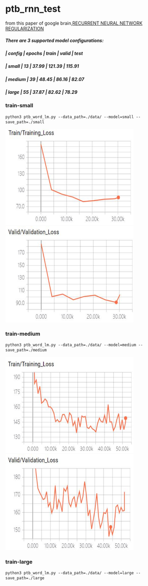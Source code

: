 # ptb_rnn_test
from this paper of google brain,[RECURRENT NEURAL NETWORK REGULARIZATION](https://arxiv.org/abs/1409.2329)

##### There are 3 supported model configurations:
##### | config | epochs | train | valid  | test
##### | small  | 13     | 37.99 | 121.39 | 115.91
##### | medium | 39     | 48.45 |  86.16 |  82.07
##### | large  | 55     | 37.87 |  82.62 |  78.29


### train-small
    python3 ptb_word_lm.py --data_path=./data/ --model=small --save_path=./small
<div>
<img width="400" height="300" src="https://github.com/watersink/ptb_rnn_test/raw/master/pic/train_small_loss.jpg"/>
<img width="400" height="300" src="https://github.com/watersink/ptb_rnn_test/raw/master/pic/valid_small_loss.jpg"/>
</div>

### train-medium
    python3 ptb_word_lm.py --data_path=./data/ --model=medium --save_path=./medium
<div>
<img width="400" height="300" src="https://github.com/watersink/ptb_rnn_test/raw/master/pic/train_medium_loss.jpg"/>
<img width="400" height="300" src="https://github.com/watersink/ptb_rnn_test/raw/master/pic/valid_medium_loss.jpg"/>
</div>

### train-large
    python3 ptb_word_lm.py --data_path=./data/ --model=large --save_path=./large

